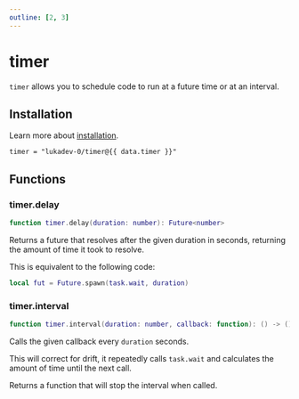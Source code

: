 ```yaml
---
outline: [2, 3]
---
```


<script setup>
import { data } from "./package-versions.data.ts";
</script>

# timer

`timer` allows you to schedule code to run at a future time or at an interval.

## Installation

Learn more about [installation](/docs/getting-started#installation).

```toml-vue [Wally]
timer = "lukadev-0/timer@{{ data.timer }}"
```

## Functions

### timer.delay

```lua
function timer.delay(duration: number): Future<number>
```

Returns a future that resolves after the given duration in seconds, returning
the amount of time it took to resolve.

This is equivalent to the following code:

```lua
local fut = Future.spawn(task.wait, duration)
```

### timer.interval

```lua
function timer.interval(duration: number, callback: function): () -> ()
```

Calls the given callback every `duration` seconds.

This will correct for drift, it repeatedly calls `task.wait` and calculates
the amount of time until the next call.

Returns a function that will stop the interval when called.
